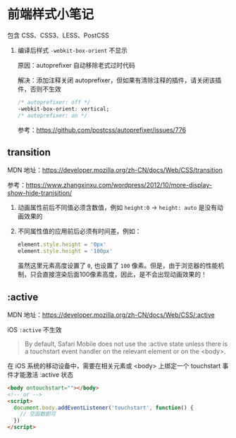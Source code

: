 # 前端样式小笔记

包含 CSS、CSS3、LESS、PostCSS

1. 编译后样式 `-webkit-box-orient` 不显示

   原因：autoprefixer 自动移除老式过时代码

   解决：添加注释关闭 autoprefixer，但如果有清除注释的插件，请关闭该插件，否则不生效

   ```css
   /* autoprefixer: off */
   -webkit-box-orient: vertical;
   /* autoprefixer: on */
   ```

   参考：https://github.com/postcss/autoprefixer/issues/776

## transition

MDN 地址：<https://developer.mozilla.org/zh-CN/docs/Web/CSS/transition>

参考：<https://www.zhangxinxu.com/wordpress/2012/10/more-display-show-hide-tranisition/>

1. 动画属性前后不同值必须含数值，例如 `height:0` → `height: auto` 是没有动画效果的

2. 不同属性值的应用前后必须有时间差，例如：

   ```js
   element.style.height = '0px'
   element.style.height = '100px'
   ```
   
   虽然这里元素高度设置了 `0`, 也设置了 `100` 像素。但是，由于浏览器的性能机制，只会直接渲染后面100像素高度，因此，是不会出现动画效果的！

## :active

MDN 地址：<https://developer.mozilla.org/zh-CN/docs/Web/CSS/:active>

iOS `:active` 不生效

> By default, Safari Mobile does not use the :active state unless there is a touchstart event handler on the relevant element or on the \<body>.

在 iOS 系统的移动设备中，需要在相关元素或 \<body> 上绑定一个 touchstart 事件才能激活 :active 状态

```html
<body ontouchstart=""></body>
<!-- or -->
<script>
  document.body.addEventListener('touchstart', function() {
    // 空函数即可
  })
</script>
```

